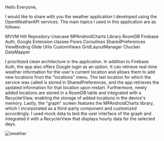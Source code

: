 Hello Everyone,  

I would like to share with you the weather application I developed using the OpenWeatherAPI services. The main topics I used in this application are as follows: 

MVVM 
Hilt 
Repository-Usecase 
MPAndroidCharts Library 
RoomDB 
Firebase Auth, Google 
Extension classes 
Flows 
Coroutines 
SharedPreferences 
ViewBinding 
Glide 
Utils 
CustomViews 
GridLayoutManager 
Chucker 
DataMapper 

I prioritized clean architecture in the application. In addition to Firebase Auth, the app also offers Google login as an option. It can retrieve real-time weather information for the user's current location and allows them to add new locations from the "locations" menu. The last location for which the service was called is stored in SharedPreferences, and the app retrieves the updated information for that location upon restart. Furthermore, newly added locations are stored in a RoomDB table and integrated with a RecyclerView, enabling the storage of added locations in the device's memory. Lastly, the "graph" screen features the MPAndroidCharts library, which I incorporated as a third-party component and customized accordingly. I used mock data to test the user interface of the graph and integrated it with a RecyclerView that displays hourly data for the selected days. 



 ![weather](https://github.com/gurkandoner7/weatherapp/assets/150553508/09dc85f3-514b-4286-afc9-f0df52977960)
